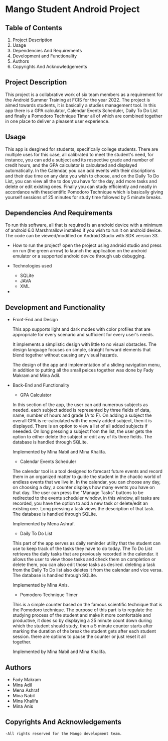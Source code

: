 # Mango Student Android Project

## Table of Contents

1. Project Description 
2. Usage
3. Dependencies And Requirements
4. Development and Functionality
5. Authors
6. Copyrights And Acknowledgements

## Project Description 

This project is a collabrative work of six team members as a requirement for the Android Summer Training at FCIS for the year 2022. The project is aimed towards students, it is basically a studies management tool. In this app there is a GPA calculator, Calendar Events Scheduler, Daily To Do List and finally a Pomodoro Technique Timer all of which are combined together in one place to deliver a pleasent user experience. 

## Usage

This app is desgined for students, specifically college students. There are multiple uses for this case, all calibrated to meet the student's need, for instance, you can add a subject and its respective grade and number of credit hours, and the GPA calculator is calculated and displayed automatically. In the Calendar, you can add events with their discriptions and their due time on any date you wish to choose, and on the Daily To Do List, you can view all the to dos you have for the day, add more tasks and delete or edit existing ones. Finally you can study efficiently and neatly in accordance with thescientific Pomodoro Technique which is basically giving yourself sessions of 25 minutes for study time followed by 5 minute breaks.



## Dependencies And Requirements

To run this software, all that is required is an android device with a minimum of android 6.0 Marshmallow installed if you wish to run it on android device.
The code can be viewed/modified on Android Studio with SDK version 33.



- How to run the project?
    open the project using android studio and press on run (the green arrow) to launch the application on the android emulator or a supported android device through usb debugging.

- Technologies used
    - SQLite
    - JAVA
    - XML

-


## Development and Functionality



- Front-End and Design

    This app supports light and dark modes with color profiles that are appropriate for every scenario and sufficient for every user's needs.

    It implements a simplistic design with little to no visual obstacles. The design language focuses on simple, straight forward elements that blend together without causing any visual hazards.

    The design of the app and implementation of a sliding navigation menu, in addition to putting all the small peices together was done by Fady Makram and Mina Adil.

- Back-End and Functionality


    - GPA Calculator

    In this section of the app, the user can add numerous subjects as needed. each subject added is represented by three fields of data, name, number of hours and grade (A to F). On adding a subject the overall GPA is re-calculated with the newly added subject, then it is displayed. There is an option to view a list of all added subjects if neeeded. On long pressing a subject from the list, the user gets the option to either delete the subject or edit any of its three fields. The database is handled through SQLite.

    Implemented by Mina Nabil and Mina Khalifa.

    - Calendar Events Scheduler
    
    The calendar tool is a tool designed to forecast future events and record them in an organized matter to guide the student in the chaotic world of endless events that we live in. In the calendar, you can choose any day, on choosing a day, a counter displays how many events you have on that day. The user can press the "Manage Tasks" buttons to be redirected to the events scheduler window, in this window, all tasks are recorded, you have the option to add a new task or delete/edit an existing one. Long pressing a task views the description of that task. The database is handled through SQLite.

    Implemented by Mena Ashraf.
    
    - Daily To Do List   
    
    This part of the app serves as daily reminder utility that the student can use to keep track of the tasks they have to do today. The To Do List retrieves the daily tasks that are previously recorded in the calendar. it allows the user to view those tasks and check them on completion or delete them, you can also edit those tasks as desired. deleting a task from the Daily To Do list also deletes it from the calendar and vice versa. The database is handled through SQLite.
    
    Implemented by Mina Anis.

    - Pomodoro Technique Timer

    This is a simple counter based on the famous scientific technique that is the Pomodoro technique. The purpose of this part is to regulate the studying process of the student and make it more comfortable and productive, it does so by displaying a 25 minute count down during which the student should study, then a 5 minute counter starts after marking the duration of the break the student gets after each student session. there are options to pause the counter or just reset it all together.

    Implemented by Mina Nabil and Mina Khalifa.

## Authors
- Fady Makram
- Mina Adil
- Mena Ashraf
- Mina Nabil
- Mina Khalifa
- Mina Anis

## Copyrights And Acknowledgements

    -All rights reserved for the Mango development team.

